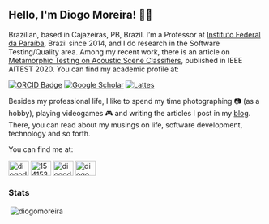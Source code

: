 ## Hello, I'm Diogo Moreira! 👋🏻

Brazilian, based in Cajazeiras, PB, Brazil.
I’m a Professor at [Instituto Federal da Paraíba](https://ifpb.edu.br), Brazil since 2014, and I do research in the Software Testing/Quality area. Among my recent work, there is an article on [Metamorphic Testing on Acoustic Scene Classifiers](https://ieeexplore.ieee.org/document/9176773), published in IEEE AITEST 2020. You can find my academic profile at:

[![ORCID Badge](https://img.shields.io/badge/orcid-black)](https://orcid.org/0000-0003-1803-6565)
[![Google Scholar](https://img.shields.io/badge/googleScholar-success)](https://scholar.google.com.br/citations?hl=pt-BR&user=DlSdlvEAAAAJ)
[![Lattes](https://img.shields.io/badge/lattes-informational)](http://buscatextual.cnpq.br/buscatextual/visualizacv.do?id=K4384159A1)

Besides my professional life, I like to spend my time photographing 📷 (as a hobby), playing videogames 🎮 and writing the articles I post in my [blog](https://diogodmoreira.com/blog). There, you can read about my musings on life, software development, technology and so forth.

You can find me at:


<a href="https://twitter.com/diogodmoreira" target="blank"><img align="center" src="https://cdn.jsdelivr.net/npm/simple-icons@3.0.1/icons/twitter.svg" alt="diogodmoreira" height="30" width="40" /></a>
<a href="https://stackoverflow.com/users/1541533/diogo-moreira" target="blank"><img align="center" src="https://cdn.jsdelivr.net/npm/simple-icons@3.0.1/icons/stackoverflow.svg" alt="1541533" height="30" width="40" /></a>
<a href="https://linkedin.com/in/diogodmoreira" target="blank"><img align="center" src="https://cdn.jsdelivr.net/npm/simple-icons@3.0.1/icons/linkedin.svg" alt="diogodmoreira" height="30" width="40" /></a>
<a href="https://instagram.com/diogo.dmoreira" target="blank"><img align="center" src="https://cdn.jsdelivr.net/npm/simple-icons@3.0.1/icons/instagram.svg" alt="diogo.dmoreira" height="30" width="40" /></a>

### Stats

<p>&nbsp;<img align="center" src="https://github-readme-stats.vercel.app/api?username=diogomoreira&show_icons=true&theme=dark&locale=en" alt="diogomoreira" /></p>
